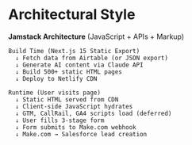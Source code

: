 # Architectural Style

**Jamstack Architecture** (JavaScript + APIs + Markup)

```
Build Time (Next.js 15 Static Export)
  ↓ Fetch data from Airtable (or JSON export)
  ↓ Generate AI content via Claude API
  ↓ Build 500+ static HTML pages
  ↓ Deploy to Netlify CDN

Runtime (User visits page)
  ↓ Static HTML served from CDN
  ↓ Client-side JavaScript hydrates
  ↓ GTM, CallRail, GA4 scripts load (deferred)
  ↓ User fills 3-stage form
  ↓ Form submits to Make.com webhook
  ↓ Make.com → Salesforce lead creation
```
